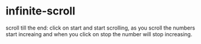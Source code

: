 # infinite-scroll

scroll till the end:
click on start and start scrolling, as you scroll the numbers start increaing and when you click on stop the number will stop increasing.
